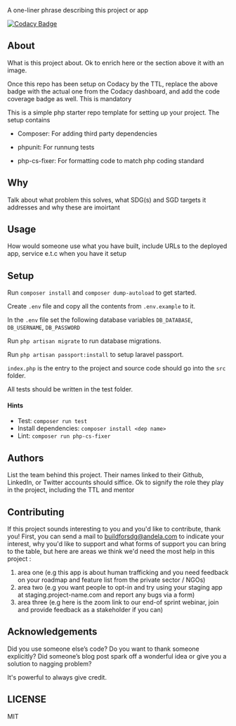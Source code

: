 A one-liner phrase describing this project or app

[![Codacy Badge](https://api.codacy.com/project/badge/Grade/a2b0e4df83cd469c802cefbf5287ad8f)](https://www.codacy.com/gh/BuildForSDG/Team-124-Backend?utm_source=github.com&amp;utm_medium=referral&amp;utm_content=BuildForSDG/Team-124-Backend&amp;utm_campaign=Badge_Grade)

## About

What is this project about. Ok to enrich here or the section above it with an image. 

Once this repo has been setup on Codacy by the TTL, replace the above badge with the actual one from the Codacy dashboard, and add the code coverage badge as well. This is mandatory

This is a simple php starter repo template for setting up your project. The setup contains

- Composer: For adding third party dependencies

- phpunit: For runnung tests

- php-cs-fixer: For formatting code to match php coding standard

## Why

Talk about what problem this solves, what SDG(s) and SGD targets it addresses and why these are imoirtant

## Usage
 How would someone use what you have built, include URLs to the deployed app, service e.t.c when you have it setup


## Setup

Run `composer install` and `composer dump-autoload` to get started.

Create `.env` file and copy all the contents from `.env.example` to it.

In the `.env` file set the following database variables `DB_DATABASE`, `DB_USERNAME`, `DB_PASSWORD`

Run `php artisan migrate` to run database migrations.

Run `php artisan passport:install` to setup laravel passport.

`index.php` is the entry to the project and source code should go into the `src` folder.

All tests should be written in the test folder.

#### Hints

- Test: `composer run test`
- Install dependencies: `composer install <dep name>`
- Lint: `composer run php-cs-fixer`

## Authors

List the team behind this project. Their names linked to their Github, LinkedIn, or Twitter accounts should siffice. Ok to signify the role they play in the project, including the TTL and mentor

## Contributing
If this project sounds interesting to you and you'd like to contribute, thank you!
First, you can send a mail to buildforsdg@andela.com to indicate your interest, why you'd like to support and what forms of support you can bring to the table, but here are areas we think we'd need the most help in this project :
1.  area one (e.g this app is about human trafficking and you need feedback on your roadmap and feature list from the private sector / NGOs)
2.  area two (e.g you want people to opt-in and try using your staging app at staging.project-name.com and report any bugs via a form)
3.  area three (e.g here is the zoom link to our end-of sprint webinar, join and provide feedback as a stakeholder if you can)

## Acknowledgements

Did you use someone else’s code?
Do you want to thank someone explicitly?
Did someone’s blog post spark off a wonderful idea or give you a solution to nagging problem?

It's powerful to always give credit.

## LICENSE
MIT
